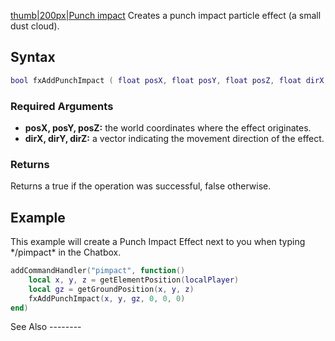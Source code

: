 [thumb|200px|Punch impact](/docs/Image:Fxpunchimpact.png.md "wikilink") Creates a punch impact particle effect (a small dust cloud).

Syntax
------

``` lua
bool fxAddPunchImpact ( float posX, float posY, float posZ, float dirX, float dirY, float dirZ )
```

### Required Arguments

-   **posX, posY, posZ:** the world coordinates where the effect originates.
-   **dirX, dirY, dirZ:** a vector indicating the movement direction of the effect.

### Returns

Returns a true if the operation was successful, false otherwise.

Example
-------

<section name="Client" class="client" show="true">
This example will create a Punch Impact Effect next to you when typing */pimpact* in the Chatbox.

``` lua
addCommandHandler("pimpact", function()
    local x, y, z = getElementPosition(localPlayer)
    local gz = getGroundPosition(x, y, z)
    fxAddPunchImpact(x, y, gz, 0, 0, 0)
end)
```

</section>
See Also
--------
